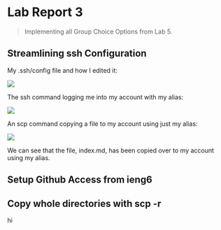 # Lab Report 3
> Implementing all Group Choice Options from Lab 5.

## Streamlining ssh Configuration

My .ssh/config file and how I edited it:

![](https://scontent.xx.fbcdn.net/v/t1.15752-9/280076811_1180703666097699_1235992140166893346_n.png?_nc_cat=106&ccb=1-6&_nc_sid=aee45a&_nc_ohc=cBHK3BRvpW8AX8QYeE9&_nc_ad=z-m&_nc_cid=0&_nc_ht=scontent.xx&oh=03_AVINgLVIz3eIDGeJkotsp7z1S4soB4J3moO4MxzetrcYiw&oe=629FD39B)

The ssh command logging me into my account with my alias:

![](https://scontent.xx.fbcdn.net/v/t1.15752-9/280122006_1051182129137777_7908281862068135903_n.png?_nc_cat=108&ccb=1-6&_nc_sid=aee45a&_nc_ohc=rGd7TROQpbAAX8j-5mQ&_nc_ad=z-m&_nc_cid=0&_nc_ht=scontent.xx&oh=03_AVLPq5xF1i67c1g582QkWrKhLyieS7rMJsCNQKH-jMPV2Q&oe=629E3DDA)

An scp command copying a file to my account using just my alias:

![](https://scontent.xx.fbcdn.net/v/t1.15752-9/279244065_800450520935355_4640089459631946226_n.png?_nc_cat=111&ccb=1-6&_nc_sid=aee45a&_nc_ohc=W1fkgzXTcp4AX-vJKf6&_nc_ad=z-m&_nc_cid=0&_nc_ht=scontent.xx&oh=03_AVLLvcDiRz7b7v1UN3Pow4-67Eob_wxKXhlpy9vORbGudQ&oe=629DC769)

We can see that the file, index.md, has been copied over to my account using my alias.

## Setup Github Access from ieng6

## Copy whole directories with scp -r
hi
